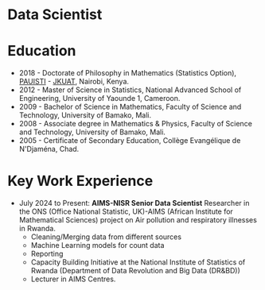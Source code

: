 # Data Scientist


# Education
- 2018 - Doctorate of Philosophy in Mathematics (Statistics Option), [PAUISTI](https://pau-au.africa/institutes/pausti/) - [JKUAT](https://www.jkuat.ac.ke/), Nairobi, Kenya.
- 2012 - Master of Science in Statistics, National Advanced School of Engineering, University of Yaounde 1, Cameroon.
- 2009 - Bachelor of Science in Mathematics, Faculty of Science and Technology, University of Bamako, Mali.
- 2008 - Associate degree in Mathematics & Physics, Faculty of Science and Technology, University of Bamako, Mali.
- 2005 - Certificate of Secondary Education, Collège Evangélique de N'Djaména, Chad.

# Key Work Experience
* July 2024 to Present: **AIMS-NISR Senior Data Scientist**
  Researcher in the ONS (Office National Statistic, UK)-AIMS (African Institute for Mathematical Sciences) project on Air pollution and respiratory illnesses in Rwanda.
  - Cleaning/Merging data from different sources
  - Machine Learning models for count data
  - Reporting
  - Capacity Building Initiative at the National Institute of Statistics of Rwanda (Department of Data Revolution and Big Data (DR&BD))
  - Lecturer in AIMS Centres.




<!-- September 2023
June 2024
Teaching Assistant at AIMS (Rwanda)
Delivered comprehensive assistance on mathematical theories and principles to students.
Fostered a positive and engaging learning environment that encourages active participation.
Integrated practical programming skills into the curriculum, emphasizing their relevance in modern mathematics.
Utilized simulated or real-world data sets to illustrate the practical applications of mathematical concepts.
Assessed student progress through assignments, examinations, and projects.
Provided constructive feedback and support to students to help them succeed academically.
Collaborated with colleagues to develop innovative teaching materials and strategies.




September 2022
August 2023
Post-doctoral researcher, University of Mayotte.
Project name: On  Spatio-temporal risk management using mosquito count data. 
Key results:
Discovery of factors influencing the proliferation of mosquitos in Mayotte
Social contact matrix estimation using predictive methods
Tools:
Spatial data analyses and modelling
Getting data and cleaning using R software or Python.
Collaboration with other researchers 
Teaching.




November 2020
July 2022
Teaching Assistant at AIMS (Senegal)
Conducted tutorial and lab sessions with master's students, focusing on problem-solving, project management, and proficient programming in R/Python languages, SageMath, and Octave. Utilized GitHub for version control and demonstrated expertise in Linux commands.
Ensured accurate marking and maintained strict confidentiality of student records.
Utilized R programming skills to generate transcripts, enhancing academic administration efficiency.
Delivered engaging instruction in subjects including Statistics, LaTeX, and Introduction to R and Python, fostering a conducive learning environment.
Successfully managed the coordination of talks and seminars, facilitating academic discourse and knowledge sharing.
Led the development and maintenance of the academic activities book, ensuring precise documentation and adherence to institutional standards.
Mentored and guided students in essay writing, contributing to their academic growth and success.




March 2020
November 2020
Statistician/Economist consultant, Department of Studies and Forecasting of the Ministry of Finance and Budget, Chad.
Engaged in the elaboration of
the International Aid data analysis,
the Annual Performance Project Report (PAP in French), and
the Medium Term Expenditure Framework (MTEF)




February 2019
March 2020
Consultant at the Department of Economic Statistics at the Institut National de la Statistique, des Etudes Economiques et Démographiques (INSEED, Chad)
Managed data collection and processing for calculating the Construction cost index in Chad.
Monitored the data collection and evaluation of data quality.
Shiny dashboard for data entry and visualization.




January 2020 November 2020
Part-time Lecturer in Mathematics at the Ecole Nationale des Technologies de l’Information et de la Communication (ENASTIC, Chad).
Taught undergraduate students Linear Algebra, Probability and Statistics,  and Data Analysis.




September 2018
December 2018
Part-time Lecturer at JKUAT Karen Campus. 
Taught linear algebra, calculus, computational statistics with R, and the analysis of financial data to undergraduate students.




November 2017
November 2020
Data Scientist Freelancer/Consultant
Engaged in a diverse array of projects, including 
Data analysis
Machine learning
Natural Language Processing
Time series analysis
Big data processing
Data Engineering
Custom application development
Industry-specific endeavours




February 2017
June 2017
Data Analytics Consultant at Data-Fintech (Kenya)
Customer insights for policy making through Data Analysis from a telecom company.
Report productions




October 2013
February 2015
Lecturer at Université Polytechnique de Mongo (UPM, Chad)
Lecturer in Mathematics (Probability and Statistics, Ordinary Differential Equations, 
Interim HOD of Industrial Engineering and Maintenance
Undergraduate Thesis supervision




June 2012
November 2012
Intern at Polytech-Valor
Production of my Master’s thesis
Conducted data processing, exploration, and modelling using statistical methods with R, Excel, and MySQL software.




August 2011
September 2011
Intern at Airtel Chad
Participated in a study on customer satisfaction
Worked on the estimations of losses due to network failures
 -->
